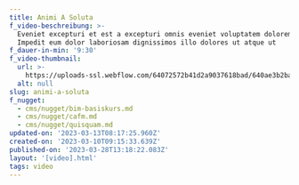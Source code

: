 ```yaml
---
title: Animi A Soluta
f_video-beschreibung: >-
  Eveniet excepturi et est a excepturi omnis eveniet voluptatem doloremque.
  Impedit eum dolor laboriosam dignissimos illo dolores ut atque ut
f_dauer-in-min: '9:30'
f_video-thumbnail:
  url: >-
    https://uploads-ssl.webflow.com/64072572b41d2a9037618bad/640ae3b2ba7044d1c94c6c62_image20.jpeg
  alt: null
slug: animi-a-soluta
f_nugget:
  - cms/nugget/bim-basiskurs.md
  - cms/nugget/cafm.md
  - cms/nugget/quisquam.md
updated-on: '2023-03-13T08:17:25.960Z'
created-on: '2023-03-10T09:15:33.639Z'
published-on: '2023-03-28T13:18:22.083Z'
layout: '[video].html'
tags: video
---
```




